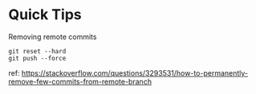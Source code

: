 # Quick Tips

Removing remote commits
```
git reset --hard
git push --force
```
ref: https://stackoverflow.com/questions/3293531/how-to-permanently-remove-few-commits-from-remote-branch
